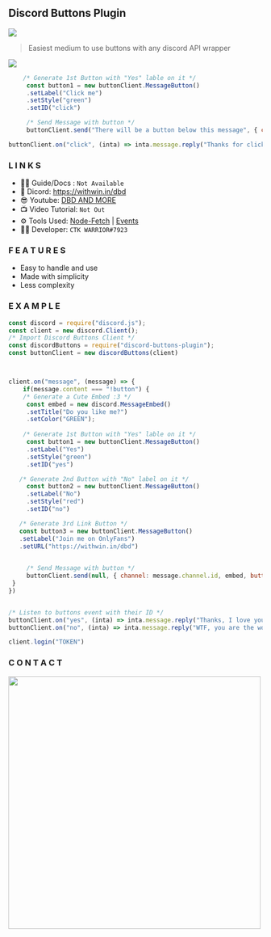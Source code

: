 ## Discord Buttons Plugin
<a href="https://www.npmjs.com/package/discord-buttons-plugin"><img src="https://nodei.co/npm/discord-buttons-plugin.png?downloads=true&stars=true"></a>

> Easiest medium to use buttons with any discord API wrapper

![](https://cdn.discordapp.com/attachments/675669552796925987/850836437346549860/unknown.png)


```js
    /* Generate 1st Button with "Yes" lable on it */
	 const button1 = new buttonClient.MessageButton()
	 .setLabel("Click me")
	 .setStyle("green")
	 .setID("click")

     /* Send Message with button */
     buttonClient.send("There will be a button below this message", { channel: "CHANNEL ID", buttons: [ [button] ]})
```

```js
buttonClient.on("click", (inta) => inta.message.reply("Thanks for clicking me :3"))
```

### L I N K S
- 🐱‍💻 Guide/Docs : `Not Available`
- 💬 Dicord: https://withwin.in/dbd
- 😎 Youtube: [DBD AND MORE](https://www.youtube.com/channel/UClAFgotVhZ1DGvN57EMY7fA)
- 📺 Video Tutorial: `Not Out`
- ⚙ Tools Used: [Node-Fetch](https://www.npmjs.com/search?q=node%20fetch) | [Events](https://www.npmjs.com/package/events)
- 👩‍💻 Developer: `CTK WARRIOR#7923`

### F E A T U R E S
- Easy to handle and use
- Made with simplicity
- Less complexity

### E X A M P L E
```js
const discord = require("discord.js");
const client = new discord.Client();
/* Import Discord Buttons Client */
const discordButtons = require("discord-buttons-plugin");
const buttonClient = new discordButtons(client)



client.on("message", (message) => {
	if(message.content === "!button") {
	/* Generate a Cute Embed :3 */
	 const embed = new discord.MessageEmbed()
	 .setTitle("Do you like me?")
	 .setColor("GREEN");
 
    /* Generate 1st Button with "Yes" lable on it */
	 const button1 = new buttonClient.MessageButton()
	 .setLabel("Yes")
	 .setStyle("green")
	 .setID("yes")

   /* Generate 2nd Button with "No" label on it */
	 const button2 = new buttonClient.MessageButton()
	 .setLabel("No")
	 .setStyle("red")
	 .setID("no")

   /* Generate 3rd Link Button */
   const button3 = new buttonClient.MessageButton()
   .setLabel("Join me on OnlyFans")
   .setURL("https://withwin.in/dbd")

     
     /* Send Message with button */
     buttonClient.send(null, { channel: message.channel.id, embed, buttons: [ [button1, button2], [button3] ]})
 }
})


/* Listen to buttons event with their ID */
buttonClient.on("yes", (inta) => inta.message.reply("Thanks, I love you :3"))
buttonClient.on("no", (inta) => inta.message.reply("WTF, you are the worst person, i have ever seen"))

client.login("TOKEN") 
```

### C O N T A C T
<a href="https://withwin.in/dbd"><img src="https://discord.com/api/guilds/598122945604354053/widget.png?style=banner2" width="500"></a>